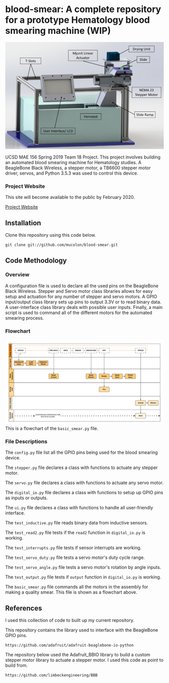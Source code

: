 # blood-smear: A complete repository for a prototype Hematology blood smearing machine (WIP)

![alt text](https://raw.githubusercontent.com/mucolon/blood-smear/master/Media/Annotated%20Overall%20Design.png?raw=true)

UCSD MAE 156 Spring 2019 Team 18 Project. This project involves building an automated blood smearing machine for Hematology studies. A BeagleBone Black Wireless, a stepper motor, a TB6600 stepper motor driver, servos, and Python 3.5.3 was used to control this device.

### Project Website

This site will become available to the public by February 2020.

[Project Website](https://sites.google.com/a/eng.ucsd.edu/156b-2019-spring-team18/home)

## Installation

Clone this repository using this code below.
```
git clone git://github.com/mucolon/blood-smear.git
```

## Code Methodology

### Overview
A configuration file is used to declare all the used pins on the BeagleBone Black Wireless. Stepper and Servo motor class libraries allows for easy setup and actuation for any number of stepper and servo motors. A GPIO input/output class library sets up pins to output 3.3V or to read binary data. A user-interface class library deals with possible user inputs. Finally, a main script is used to command all of the different motors for the automated smearing process.

### Flowchart
![alt text](https://github.com/mucolon/blood-smear/blob/master/Media/Overall%20Smear%20Process%20Flowchart%202.0.png?raw=true)
This is a flowchart of the `basic_smear.py` file.

### File Descriptions
The `config.py` file list all the GPIO pins being used for the blood smearing device.

The `stepper.py` file declares a class with functions to actuate any stepper motor.

The `servo.py` file declares a class with functions to actuate any servo motor.

The `digital_io.py` file declares a class with functions to setup up GPIO pins as inputs or outputs.

The `ui.py` file declares a class with functions to handle all user-friendly interface.

The `test_inductive.py` file reads binary data from inductive sensors.

The `test_read2.py` file tests if the `read2` function in `digital_io.py` is working.

The `test_interrupts.py` file tests if sensor interrupts are working.

The `test_servo_duty.py` file tests a servo motor's duty cycle range.

The `test_servo_angle.py` file tests a servo motor's rotation by angle inputs.

The `test_output.py` file tests if `output` function in `digital_io.py` is working.

The `basic_smear.py` file commands all the motors in the assembly for making a quality smear. This file is shown as a flowchart above.

## References

I used this collection of code to built up my current repository.

This repository contains the library used to interface with the BeagleBone GPIO pins.
```
https://github.com/adafruit/adafruit-beaglebone-io-python
```
The repository below used the Adafruit_BBIO library to build a custom stepper motor library to actuate a stepper motor. I used this code as point to build from.
```
https://github.com/limbeckengineering/BBB
```
